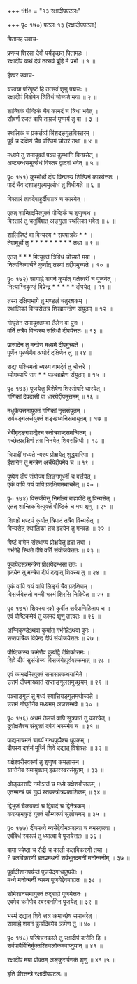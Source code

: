 +++
title = "१३ रक्षादीपपटलः"

+++
पृ० १७०) पटलः १३ (रक्षादीपपटलः)  
  
पितामह उवाच-  
  
प्रणम्य शिरसा देवी पर्यपृच्छत् पितामहः ।  
रक्षादीपं कथं देवं तत्सर्वं ब्रूहि मे प्रभो ॥ १ ॥   
  
ईश्वर उवाच-  
  
यत्त्वया परिपृष्टं हि तत्सर्वं शृणु पद्मजः ।  
रक्षादीपं विशेषेण त्रिविधं चोच्यते मया ॥ २ ॥   
  
शान्तिकं पौष्टिकं चैव कामदं च त्रिधा भवेत् ।  
सौवर्णं रजतं वापि ताम्रजं मृण्मयं तु वा ॥ ३ ॥   
  
स्थलिकं च प्रकर्तव्यं त्रिंशदङ्गुलविस्तरम् ।  
पूर्वं च दक्षिणं चैव पश्चिमं चोत्तरं तथा ॥ ४ ॥   
  
मध्यमे तु समायुक्तं पञ्च कुम्भानि विन्यसेत् ।  
अष्टबन्धसमुत्सेधं विस्तरं द्वादशं भवेत् ॥ ५ ॥   
  
पृ० १७१) कुम्भोर्ध्वे दीप विन्यस्य शिल्पिनं कारयेत्ततः ।  
पादं चैव दशाङ्गुल्यमुत्सेधं तु विधीयते ॥ ६ ॥   
  
विस्तारं तावदेवाहुर्दीपपात्रं च कारयेत् ।  
  
एतत् शान्तिदमित्युक्तं पौष्टिकं च शृणुष्वथ ।  
विस्तारं तु चतुर्विंशत् अङ्गुला स्थलिका भवेत् ॥ ८ ॥   
  
शालिपिष्टं वा विन्यस्य * सपपात्रके * * ।  
तेषामूर्ध्वे तु * * * * * * * * * तथा ॥ ९ ॥   
  
एतत् * * * मित्युक्तं त्रिविधं चोच्यते मया ।  
नित्यनित्यार्चने कुर्यात् तस्यां तद्दीपमुच्यते ॥ १० ॥   
  
पृ० १७२) सायाह्ने शयने कुर्यात् यक्षेश्वरीं च पूजयेत् ।  
नित्याग्निकुण्डं विप्रेन्द्र * * * * * दीपयेत् ॥ ११ ॥   
  
तस्य दक्षिणभागे तु मण्डलं चतुरश्रकम् ।  
स्थालिकां विन्यसेत्तत्र शिखामन्त्रेण संयुतम् ॥ १२ ॥   
  
गोघृतेन समायुक्तमवा तैलेन वा पुनः ।  
वर्तिं तत्रैव विन्यस्य सन्निधौ दीपयेत्ततः ॥ १३ ॥   
  
प्रासादेन तु मन्त्रेण मध्यमे दीपमुच्यते ।  
पूर्णेन पुरुषेणैव अघोरं दक्षिणेन तु ॥ १४ ॥   
  
सद्यः पश्चिमतो न्यस्य वामदेवं तु चोत्तरे ।  
व्योमव्यापि सम * * पञ्चब्रह्मेण संयुतम् ॥ १५ ॥   
  
पृ० १७३) पूजयेत्तु विशेषेण शिरसोपरि धारयेत् ।  
गणिकां देवदासी वा धारयेद्दीपमुत्तमम् ॥ १६ ॥   
  
मधुकेयसमायुक्तं गणिकां नृत्तसंयुतम् ।  
सर्वमङ्गलसंयुक्तं शङ्खध्वनिसमायुतम् ॥ १७ ॥   
  
भेरीमृदङ्गवाद्यैश्च स्तोत्रशब्दसमन्वितम् ।  
गच्छेत्प्रदक्षिणं तत्र निनयेत् शिवसन्निधौ ॥ १८ ॥   
  
त्रिपादीं मध्यते न्यस्य प्रोक्षयेत् शुद्धवारिणा ।  
ईशानेन तु मन्त्रेण अर्चयेद्दीपमेव च ॥ १९ ॥   
  
पुष्पेण दीपं संयोज्य लिङ्गमूर्ध्नी च वर्त्तयेत् ।  
एकं वापि त्रयं वापि प्रदक्षिणमथाचरेत् ॥ २० ॥   
  
पृ० १७४) विसर्जयेत्तु निर्माल्यं बाह्यपीठे तु विन्यसेत् ।  
एतत् शान्तिकमित्युक्तं पौष्टिकं च मथ शृणु ॥ २१ ॥   
  
शिवाग्रे मण्टपं कुर्यात् त्रिपादं तत्रैव विन्यसेत् ।  
विन्यसेत् स्थालिकां तत्र हृदयेन तु मन्त्रतः ॥ २२ ॥   
  
पिष्टं वामेन संस्थाप्य प्रोक्षयेत्तु हृदा तथा ।  
गर्भगेहे स्थिते दीपे वर्तिं संयोजयेत्ततः ॥ २३ ॥   
  
पूजयेदस्त्रमन्त्रेण प्रोक्षयेदम्भसा ततः ।  
हृदयेन तु मन्त्रेण दीपं दद्यात् शिवस्य तु ॥ २४ ॥  
  
एकं वापि त्रयं वापि लिङ्गं चैव प्रदक्षिणम् ।  
विसर्जयेत्ततो मन्त्री भस्मं शिरसि निक्षिपेत् ॥ २५ ॥   
  
पृ० १७५) शिवस्य रक्षो कुर्वीत सर्वप्राणिहिताय च ।  
एवं पौष्टिकमेवं तु कामदं शृणु तत्त्वतः ॥ २६ ॥   
  
अग्निकुण्डेऽथवा कुर्यात् गर्भगेहेऽथवा पुनः ।  
सप्तपात्रैक विप्रेन्द्र दीपं संयोजयेत्ततः ॥ २७ ॥   
  
पौष्टिकस्य क्रमेणैव कुर्याद्वै देशिकोत्तमः ।  
शिवे दीपं सुसंयोज्य विसर्जयेत्पूर्ववत्क्रमात् ॥ २८ ॥   
  
एवं कामदमित्युक्तं समासात्कथयामिते ।  
उत्तमं दीपमाख्यातं सप्ताङ्गुलसमुच्छ्रयम् ॥ २९ ॥   
  
पञ्चाङ्गुलं तु मध्यं स्यात्त्रियङ्गुलमथोच्यते ।  
उत्तमं गोघृतेनैव मध्यमम् अजसम्भवे ॥ ३० ॥   
  
पृ० १७६) अधमं तैलजं वापि सूत्रपातं तु कारयेत् ।  
दूर्वाक्षतैश्च संयुक्तं दर्पणं भस्ममेव च ॥ ३१ ॥   
  
पाद्यमाचमनं चार्घ्यं गन्धपुष्पैश्च धूपकम् ।  
दीपस्य दर्शनं मूर्ध्नि शिवे दद्यात् विशेषतः ॥ ३२ ॥   
  
यक्षेश्वरीस्वरूपं तु शृणुष्व कमलासन ।  
यान्तेनैव समायुक्तम् इकारस्वरसंयुतम् ॥ ३३ ॥   
  
ओङ्कारादि नमोऽन्तं च मध्ये यक्षेशबीजकम् ।  
एतन्मन्त्रं परं गुह्यं स्तवस्त्रोत्रप्रकाशिकम् ॥ ३४ ॥   
  
द्विभुजं चैकवक्त्रं च द्विपादं च द्विनेत्रकम् ।  
करण्डमकुटं युक्तं सौम्यरूपं सुलोचनम् ॥ ३५ ॥   
  
पृ० १७७) दीपमध्ये न्यसेद्देवीमञ्जल्या च नमस्कृत्वा ।  
एवंविधं स्वरूपं तु ध्यात्वा वै पूजयेत्ततः ॥ ३६॥   
  
वामा ज्येष्ठा च रौद्री च काली कलविकरणी तथा ।  
? बलविकरणीं बलप्रमथनीं सर्वभूतदमनीं मनोन्मनीम् ॥ ३७ ॥   
  
पूर्वादीशानपर्यन्तं पूजयेद्गन्धपुष्पकैः ।  
मध्ये मनोन्मनीं न्यस्य पूजयेद्देवबाह्यतः ॥ ३८ ॥   
  
सोमेशानसमायुक्तं तद्बाह्ये पूजयेत्ततः ।   
एवमेव क्रमेणैव स्वस्वर्नामेन पूजयेत् ॥ ३९ ॥    
  
भस्मं दद्यात् शिवे त्तत्र क्रमाच्छेष समाचरेत् ।  
सायाह्ने शयनं कुर्यादेवमेव क्रमेण तु ॥ ४० ॥   
  
पृ० १७८) परिषेचनकाले तु रक्षादीपं करोति हि ।  
सर्वपापैर्विनिर्मुक्तश्शिवलोकमवाप्नुयात् ॥ ४१ ॥  
  
रक्षादीपं मया प्रोक्तम् अङ्कुरार्पणकं शृणु ॥ ४१।५ ॥   
  
इति वीरतन्त्रे रक्षादीपपटलः ॥  
  